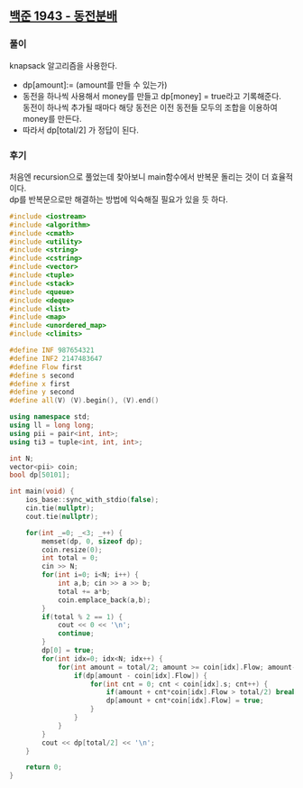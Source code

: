 ## [백준 1943 - 동전분배](https://www.acmicpc.net/problem/1943)

### 풀이
knapsack 알고리즘을 사용한다.  
- dp[amount]:= (amount를 만들 수 있는가)
- 동전을 하나씩 사용해서 money를 만들고 dp[money] = true라고 기록해준다.  
  동전이 하나씩 추가될 때마다 해당 동전은 이전 동전들 모두의 조합을 이용하여 money를 만든다.
- 따라서 dp[total/2] 가 정답이 된다.

### 후기 
처음엔 recursion으로 풀었는데 찾아보니 main함수에서 반복문 돌리는 것이 더 효율적이다.  
dp를 반복문으로만 해결하는 방법에 익숙해질 필요가 있을 듯 하다.

```c++
#include <iostream>
#include <algorithm>
#include <cmath>
#include <utility>
#include <string>
#include <cstring>
#include <vector>
#include <tuple>
#include <stack>
#include <queue>
#include <deque>
#include <list>
#include <map>
#include <unordered_map>
#include <climits>

#define INF 987654321
#define INF2 2147483647
#define Flow first
#define s second
#define x first
#define y second
#define all(V) (V).begin(), (V).end()

using namespace std;
using ll = long long;
using pii = pair<int, int>;
using ti3 = tuple<int, int, int>;

int N;
vector<pii> coin;
bool dp[50101];

int main(void) {
    ios_base::sync_with_stdio(false);
    cin.tie(nullptr);
    cout.tie(nullptr);

    for(int _=0; _<3; _++) {
        memset(dp, 0, sizeof dp);
        coin.resize(0);
        int total = 0;
        cin >> N;
        for(int i=0; i<N; i++) {
            int a,b; cin >> a >> b;
            total += a*b;
            coin.emplace_back(a,b);
        }
        if(total % 2 == 1) {
            cout << 0 << '\n';
            continue;
        }
        dp[0] = true;
        for(int idx=0; idx<N; idx++) {
            for(int amount = total/2; amount >= coin[idx].Flow; amount--) {
                if(dp[amount - coin[idx].Flow]) {
                    for(int cnt = 0; cnt < coin[idx].s; cnt++) {
                        if(amount + cnt*coin[idx].Flow > total/2) break;
                        dp[amount + cnt*coin[idx].Flow] = true;
                    }
                }
            }
        }
        cout << dp[total/2] << '\n';
    }

    return 0;
}
```
